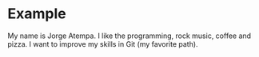 # Example

My name is Jorge Atempa. I like the programming, rock music, coffee and pizza. I want to improve my skills in Git (my favorite path).

